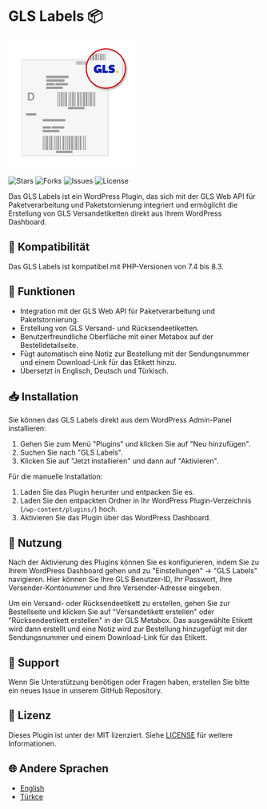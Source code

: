 # GLS Labels 📦

![Logo](./icon-256x256.png)

![Stars](https://img.shields.io/github/stars/caglarop/gls-plugin)
![Forks](https://img.shields.io/github/forks/caglarop/gls-plugin)
![Issues](https://img.shields.io/github/issues/caglarop/gls-plugin)
![License](https://img.shields.io/github/license/caglarop/gls-plugin)

Das GLS Labels ist ein WordPress Plugin, das sich mit der GLS Web API für Paketverarbeitung und Paketstornierung integriert und ermöglicht die Erstellung von GLS Versandetiketten direkt aus Ihrem WordPress Dashboard.

## 🔄 Kompatibilität

Das GLS Labels ist kompatibel mit PHP-Versionen von 7.4 bis 8.3.

## 🌟 Funktionen

- Integration mit der GLS Web API für Paketverarbeitung und Paketstornierung.
- Erstellung von GLS Versand- und Rücksendeetiketten.
- Benutzerfreundliche Oberfläche mit einer Metabox auf der Bestelldetailseite.
- Fügt automatisch eine Notiz zur Bestellung mit der Sendungsnummer und einem Download-Link für das Etikett hinzu.
- Übersetzt in Englisch, Deutsch und Türkisch.

## 📥 Installation

Sie können das GLS Labels direkt aus dem WordPress Admin-Panel installieren:

1. Gehen Sie zum Menü "Plugins" und klicken Sie auf "Neu hinzufügen".
2. Suchen Sie nach "GLS Labels".
3. Klicken Sie auf "Jetzt installieren" und dann auf "Aktivieren".

Für die manuelle Installation:

1. Laden Sie das Plugin herunter und entpacken Sie es.
2. Laden Sie den entpackten Ordner in Ihr WordPress Plugin-Verzeichnis (`/wp-content/plugins/`) hoch.
3. Aktivieren Sie das Plugin über das WordPress Dashboard.

## 🚀 Nutzung

Nach der Aktivierung des Plugins können Sie es konfigurieren, indem Sie zu Ihrem WordPress Dashboard gehen und zu "Einstellungen" -> "GLS Labels" navigieren. Hier können Sie Ihre GLS Benutzer-ID, Ihr Passwort, Ihre Versender-Kontonummer und Ihre Versender-Adresse eingeben.

Um ein Versand- oder Rücksendeetikett zu erstellen, gehen Sie zur Bestellseite und klicken Sie auf "Versandetikett erstellen" oder "Rücksendeetikett erstellen" in der GLS Metabox. Das ausgewählte Etikett wird dann erstellt und eine Notiz wird zur Bestellung hinzugefügt mit der Sendungsnummer und einem Download-Link für das Etikett.

## 🙋 Support

Wenn Sie Unterstützung benötigen oder Fragen haben, erstellen Sie bitte ein neues Issue in unserem GitHub Repository.

## 📄 Lizenz

Dieses Plugin ist unter der MIT lizenziert. Siehe [LICENSE](../LICENSE) für weitere Informationen.

## 🌐 Andere Sprachen

- [English](../README.md)
- [Türkçe](README-tr_TR.md)
